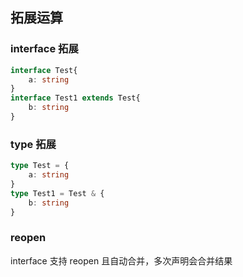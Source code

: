 
## 拓展运算

### interface 拓展

```typescript
interface Test{
	a: string
}
interface Test1 extends Test{
	b: string
}
```

### type 拓展

```typescript
type Test = {
	a: string
}
type Test1 = Test & {
	b: string
}
```


### reopen

interface 支持 reopen 且自动合并，多次声明会合并结果